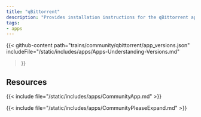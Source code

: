 ```yaml
---
title: "qBittorrent"
description: "Provides installation instructions for the qBittorrent application in TrueNAS."
tags:
- apps
---
```


{{< github-content 
    path="trains/community/qbittorrent/app_versions.json"
	includeFile="/static/includes/apps/Apps-Understanding-Versions.md"
>}}

## Resources

{{< include file="/static/includes/apps/CommunityApp.md" >}}

{{< include file="/static/includes/apps/CommunityPleaseExpand.md" >}}

<!--
<div class="docs-sections">

{{< doc-card title="<appname> Deployments" link="/resources/"
descr="How to deploy and configure the <appname> app." >}}

</div>
-->
